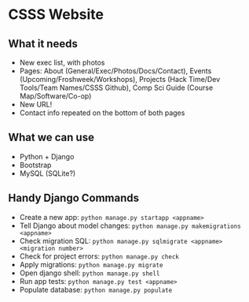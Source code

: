 CSSS Website
============

What it needs
-------------
- New exec list, with photos
- Pages: About (General/Exec/Photos/Docs/Contact),
Events (Upcoming/Froshweek/Workshops),
Projects (Hack Time/Dev Tools/Team Names/CSSS Github),
Comp Sci Guide (Course Map/Software/Co-op)
- New URL!
- Contact info repeated on the bottom of both pages

What we can use
---------------
- Python + Django
- Bootstrap
- MySQL (SQLite?)

Handy Django Commands
---------------------
* Create a new app: `python manage.py startapp <appname>`
* Tell Django about model changes: `python manage.py makemigrations <appname>`
* Check migration SQL: `python manage.py sqlmigrate <appname> <migration number>`
* Check for project errors: `python manage.py check`
* Apply migrations: `python manage.py migrate`
* Open django shell: `python manage.py shell`
* Run app tests: `python manage.py test <appname>`
* Populate database: `python manage.py populate`
